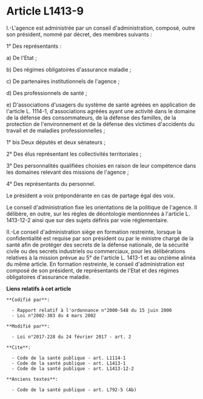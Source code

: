 # Article L1413-9

I.-L'agence est administrée par un conseil d'administration, composé, outre son président, nommé par décret, des membres
suivants : 

1° Des représentants : 

a) De l'Etat ; 

b) Des régimes obligatoires d'assurance maladie ; 

c) De partenaires institutionnels de l'agence ; 

d) Des professionnels de santé ; 

e) D'associations d'usagers du système de santé agréées en application de l'article L. 1114-1, d'associations agréées ayant
une activité dans le domaine de la défense des consommateurs, de la défense des familles, de la protection de l'environnement
et de la défense des victimes d'accidents du travail et de maladies professionnelles ; 

1° bis Deux députés et deux sénateurs ;  

2° Des élus représentant les collectivités territoriales ; 

3° Des personnalités qualifiées choisies en raison de leur compétence dans les domaines relevant des missions de l'agence ; 

4° Des représentants du personnel. 

Le président a voix prépondérante en cas de partage égal des voix. 

Le conseil d'administration fixe les orientations de la politique de l'agence. Il délibère, en outre, sur les règles de
déontologie mentionnées à l'article L. 1413-12-2 ainsi que sur des sujets définis par voie réglementaire. 

II.-Le conseil d'administration siège en formation restreinte, lorsque la confidentialité est requise par son président ou
par le ministre chargé de la santé afin de protéger des secrets de la défense nationale, de la sécurité civile ou des secrets
industriels ou commerciaux, pour les délibérations relatives à la mission prévue au 5° de l'article L. 1413-1 et au onzième
alinéa du même article. En formation restreinte, le conseil d'administration est composé de son président, de représentants
de l'Etat et des régimes obligatoires d'assurance maladie.

**Liens relatifs à cet article**

	**Codifié par**:

	  - Rapport relatif à l'ordonnance n°2000-548 du 15 juin 2000
	  - Loi n°2002-303 du 4 mars 2002

	**Modifié par**:

	  - Loi n°2017-228 du 24 février 2017 - art. 2

	**Cite**:

	  - Code de la santé publique - art. L1114-1
	  - Code de la santé publique - art. L1413-1
	  - Code de la santé publique - art. L1413-12-2

	**Anciens textes**:

	  - Code de la santé publique - art. L792-5 (Ab)
